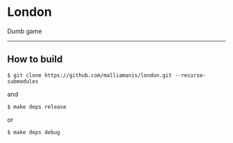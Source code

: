 # London
Dumb game

---

## How to build

```
$ git clone https://github.com/malliamanis/london.git --recurse-submodules
```
and
```
$ make deps release
```
or
```
$ make deps debug
```
